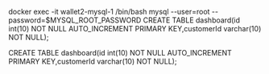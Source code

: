 docker exec -it wallet2-mysql-1 /bin/bash
mysql --user=root --password=$MYSQL_ROOT_PASSWORD
CREATE TABLE dashboard(id int(10) NOT NULL AUTO_INCREMENT PRIMARY KEY,customerId varchar(10) NOT NULL);

CREATE TABLE dashboard(id int(10) NOT NULL AUTO_INCREMENT PRIMARY KEY,customerId varchar(10) NOT NULL);